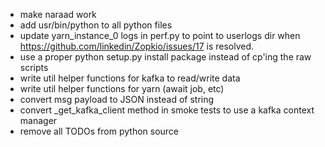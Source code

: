 * make naraad work
* add usr/bin/python to all python files
* update yarn_instance_0 logs in perf.py to point to userlogs dir when https://github.com/linkedin/Zopkio/issues/17 is resolved.
* use a proper python setup.py install package instead of cp'ing the raw scripts
* write util helper functions for kafka to read/write data
* write util helper functions for yarn (await job, etc)
* convert msg payload to JSON instead of string
* convert _get_kafka_client method in smoke tests to use a kafka context manager
* remove all TODOs from python source
